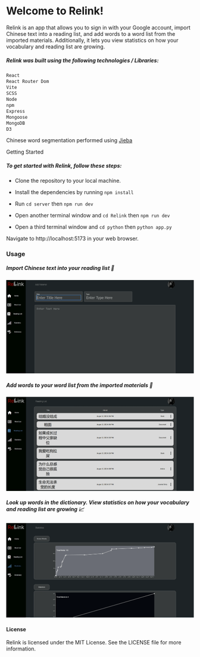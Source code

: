 # Welcome to Relink!

Relink is an app that allows you to sign in with your Google account, import Chinese text into a reading list, and add words to a word list from the imported materials. Additionally, it lets you view statistics on how your vocabulary and reading list are growing.

##### Relink was built using the following technologies / Libraries:

    React
    React Router Dom
    Vite
    SCSS
    Node
    npm
    Express
    Mongoose
    MongoDB
    D3

Chinese word segmentation performed using [Jieba](https://github.com/fxsjy/jieba)

Getting Started

##### To get started with Relink, follow these steps:

- Clone the repository to your local machine.

- Install the dependencies by running `npm install`

- Run `cd server` then `npm run dev`

- Open another terminal window and `cd Relink` then `npm run dev`

- Open a third terminal window and `cd python` then `python app.py`

Navigate to http://localhost:5173 in your web browser.

### Usage

##### Import Chinese text into your reading list 📓

![Add Meterials](github/relink-gif-2.gif)

##### Add words to your word list from the imported materials 📜

![Add Words](github/relink-gif-3.gif)

##### Look up words in the dictionary. View statistics on how your vocabulary and reading list are growing 📈

![View Stats](github/relink-gif-4.gif)

#### License

Relink is licensed under the MIT License. See the LICENSE file for more information.
